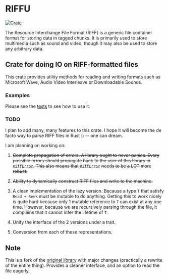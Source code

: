 # RIFFU

[![Crate](https://img.shields.io/crates/v/riffu.svg)](https://crates.io/crates/riffu)

The Resource Interchange File Format (RIFF) is a generic file container format for storing data in tagged chunks.
It is primarily used to store multimedia such as sound and video, though it may also be used to store any arbitrary data.

## Crate for doing IO on RIFF-formatted files

This crate provides utility methods for reading and writing formats such as
Microsoft Wave, Audio Video Interleave or Downloadable Sounds.

### Examples

Please see the [tests](tests) to see how to use it.

### TODO

I plan to add many, many features to this crate.
I hope it will become the de facto way to parse RIFF files in Rust :) -- one can dream.

I am planning on working on:

1. ~~Complete propagation of errors.
A library ought to never panics.
Every possible errors should propagate back to the user of this library in `RiffError`.
This also means that `RiffError` needs to be a LOT more robust.~~

2. ~~Ability to dynamically construct RIFF files and write to the machine.~~

3. A clean implementation of the lazy version.
Because a type `T` that satisfy `Read + Seek` must be mutable to do anything.
Getting this to work nicely is quite hard because only 1 mutable reference to `T` can exist at any one time.
However, because we are recursively parsing through the file, it complains that it cannot infer the lifetime of `T`.

4. Unify the interface of the 2 versions under a trait.

5. Conversion from each of these representations.

## Note

This is a fork of the [original library](https://github.com/frabert/riff) with major changes (practically a rewrite of the entire thing).
Provides a cleaner interface, and an option to read the file eagerly.